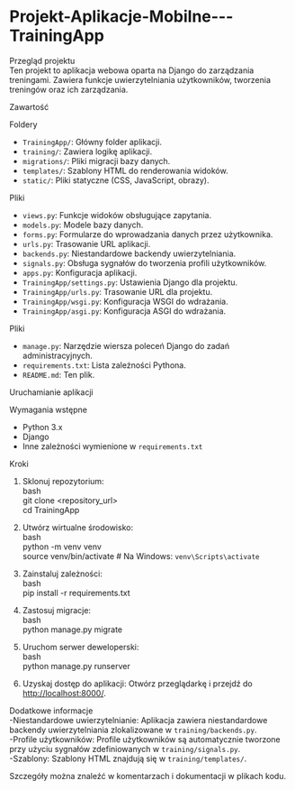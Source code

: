# Projekt-Aplikacje-Mobilne---TrainingApp

Przegląd projektu  
Ten projekt to aplikacja webowa oparta na Django do zarządzania treningami. Zawiera funkcje uwierzytelniania użytkowników, tworzenia treningów oraz ich zarządzania.  

Zawartość  

Foldery  
- `TrainingApp/`: Główny folder aplikacji.  
- `training/`: Zawiera logikę aplikacji.  
- `migrations/`: Pliki migracji bazy danych.  
- `templates/`: Szablony HTML do renderowania widoków.  
- `static/`: Pliki statyczne (CSS, JavaScript, obrazy).  

Pliki 
- `views.py`: Funkcje widoków obsługujące zapytania.  
- `models.py`: Modele bazy danych.  
- `forms.py`: Formularze do wprowadzania danych przez użytkownika.  
- `urls.py`: Trasowanie URL aplikacji.  
- `backends.py`: Niestandardowe backendy uwierzytelniania.  
- `signals.py`: Obsługa sygnałów do tworzenia profili użytkowników.  
- `apps.py`: Konfiguracja aplikacji.  
- `TrainingApp/settings.py`: Ustawienia Django dla projektu.  
- `TrainingApp/urls.py`: Trasowanie URL dla projektu.  
- `TrainingApp/wsgi.py`: Konfiguracja WSGI do wdrażania.  
- `TrainingApp/asgi.py`: Konfiguracja ASGI do wdrażania.  

Pliki  
- `manage.py`: Narzędzie wiersza poleceń Django do zadań administracyjnych.  
- `requirements.txt`: Lista zależności Pythona.  
- `README.md`: Ten plik.  

Uruchamianie aplikacji  

Wymagania wstępne 
- Python 3.x  
- Django  
- Inne zależności wymienione w `requirements.txt`  

Kroki 
1. Sklonuj repozytorium:  
   bash  
   git clone <repository_url>  
   cd TrainingApp  
   
2. Utwórz wirtualne środowisko:  
   bash  
   python -m venv venv  
   source venv/bin/activate  # Na Windows: `venv\Scripts\activate`  
   
3. Zainstaluj zależności:  
   bash  
   pip install -r requirements.txt  
   
4. Zastosuj migracje:  
   bash  
   python manage.py migrate  
   
5. Uruchom serwer deweloperski:  
   bash  
   python manage.py runserver  
   
6. Uzyskaj dostęp do aplikacji: Otwórz przeglądarkę i przejdź do [http://localhost:8000/](http://localhost:8000/).  

Dodatkowe informacje  
-Niestandardowe uwierzytelnianie: Aplikacja zawiera niestandardowe backendy uwierzytelniania zlokalizowane w `training/backends.py`.  
-Profile użytkowników: Profile użytkowników są automatycznie tworzone przy użyciu sygnałów zdefiniowanych w `training/signals.py`.  
-Szablony: Szablony HTML znajdują się w `training/templates/`.  

Szczegóły można znaleźć w komentarzach i dokumentacji w plikach kodu.  
